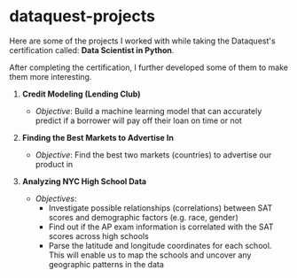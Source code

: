 # dataquest-projects
Here are some of the projects I worked with while taking the Dataquest's certification called: __Data Scientist in Python__.

After completing the certification, I further developed some of them to make them more interesting.

1. **Credit Modeling (Lending Club)**
    * _Objective_: Build a machine learning model that can accurately predict if a borrower will pay off their loan on time or not

2. **Finding the Best Markets to Advertise In**
    * _Objective_: Find the best two markets (countries) to advertise our product in

3. **Analyzing NYC High School Data**
    * _Objectives_:
        * Investigate possible relationships (correlations) between SAT scores and demographic factors (e.g. race, gender)
        * Find out if the AP exam information is correlated with the SAT scores across high schools
        * Parse the latitude and longitude coordinates for each school. This will enable us to map the schools and uncover any geographic patterns in the data
